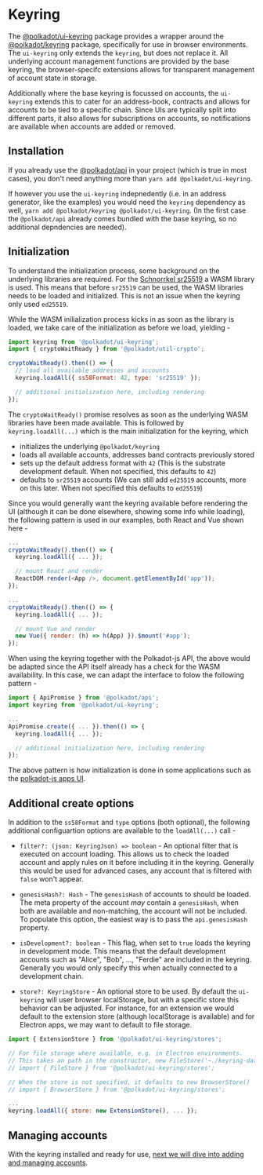 # Keyring

The [@polkadot/ui-keyring](https://www.npmjs.com/package/@polkadot/ui-keyring) package provides a wrapper around the [@polkadot/keyring](https://www.npmjs.com/package/@polkadot/keyring) package, specifically for use in browser environments. The `ui-keyring` only extends the `keyring`, but does not replace it. All underlying account management functions are provided by the base keyring, the browser-specifc extensions allows for transparent management of account state in storage.

Additionally where the base keyring is focussed on accounts, the `ui-keyring` extends this to cater for an address-book, contracts and allows for accounts to be tied to a specific chain. Since UIs are typically split into different parts, it also allows for subscriptions on accounts, so notifications are available when accounts are added or removed.

## Installation

If you already use the [@polkadot/api](https://www.npmjs.com/package/@polkadot/api) in your project (which is true in most cases), you don't need anything more than `yarn add @polkadot/ui-keyring`.

If however you use the `ui-keyring` indepnedently (i.e. in an address generator, like the examples) you would need the `keyring` dependency as well, `yarn add @polkadot/keyring @polkadot/ui-keyring`. (In the first case the `@polkadot/api` already comes bundled with the base keyring, so no additional depndencies are needed).

## Initialization

To understand the initialization process, some background on the underlying libraries are required. For the [Schnorrkel sr25519](https://github.com/w3f/schnorrkel) a WASM library is used. This means that before `sr25519` can be used, the WASM libraries needs to be loaded and initialized. This is not an issue when the keyring only used `ed25519`.

While the WASM inilialization process kicks in as soon as the library is loaded, we take care of the  initialization as before we load, yielding -

```js
import keyring from '@polkadot/ui-keyring';
import { cryptoWaitReady } from '@polkadot/util-crypto';

cryptoWaitReady().then(() => {
  // load all available addresses and accounts
  keyring.loadAll({ ss58Format: 42, type: 'sr25519' });

  // additional initialization here, including rendering
});
```

The `cryptoWaitReady()` promise resolves as soon as the underlying WASM libraries have been made available. This is followed by `keyring.loadAll(...)` which is the main initialization for the keyring, which

- initializes the underlying `@polkadot/keyring`
- loads all available accounts, addresses band contracts previously stored
- sets up the default address format with `42` (This is the substrate development default. When not specified, this defaults to `42`)
- defaults to `sr25519` accounts (We can still add `ed25519` accounts, more on this later. When not specified this defaults to `ed25519`)

Since you would generally want the keyring available before rendering the UI (although it can be done elsewhere, showing some info while loading), the following pattern is used in our examples, both React and Vue shown here -

```js
...
cryptoWaitReady().then(() => {
  keyring.loadAll({ ... });

  // mount React and render
  ReactDOM.render(<App />, document.getElementById('app'));
});
```

```js
...
cryptoWaitReady().then(() => {
  keyring.loadAll({ ... });

  // mount Vue and render
  new Vue({ render: (h) => h(App) }).$mount('#app');
});
```

When using the keyring together with the Polkadot-js API, the above would be adapted since the API itself already has a check for the WASM availability. In this case, we can adapt the interface to folow the following pattern -

```js
import { ApiPromise } from '@polkadot/api';
import keyring from '@polkadot/ui-keyring';

...
ApiPromise.create({ ... }).then(() => {
  keyring.loadAll({ ... });

  // additional initialization here, including rendering
});
```

The above pattern is how initialization is done in some applications such as the [polkadot-js apps UI](https://polkadot.js.org/apps/).

## Additional create options

In addition to the `ss58Format` and `type` options (both optional), the following additional configuartion options are available to the `loadAll(...)` call -

- `filter?: (json: KeyringJson) => boolean` - An optional filter that is executed on account loading. This allows us to check the loaded account and apply rules on it before including it in the keyring. Generally this would be used for advanced cases, any account that is filtered with `false` won't appear.

- `genesisHash?: Hash` - The `genesisHash` of accounts to should be loaded. The meta property of the account _may_ contain a `genesisHash`, when both are available and non-matching, the account will not be included. To populate this option, the easiest way is to pass the `api.genesisHash` property.

- `isDevelopment?: boolean` - This flag, when set to `true` loads the keyring in development mode. This means that the default development accounts such as "Alice", "Bob", ..., "Ferdie" are included in the keyring. Generally you would only specify this when  actually connected to a development chain.

- `store?: KeyringStore` - An optional store to be used. By default the `ui-keyring` will user browser localStorage, but with a specific store this behavior can be adjusted. For instance, for an extension we would default to the extension store (although localStorage is available) and for Electron apps, we may want to default to file storage.

```js
import { ExtensionStore } from '@polkadot/ui-keyring/stores';

// For file storage where available, e.g. in Electron environments.
// This takes an path in the constructor, new FileStore('~./keyring-data')
// import { FileStore } from '@polkadot/ui-keyring/stores';

// When the store is not specified, it defaults to new BrowserStore()
// import { BrowserStore } from '@polkadot/ui-keyring/stores';

...
keyring.loadAll({ store: new ExtensionStore(), ... });
```

## Managing accounts

With the keyring installed and ready for use, [next we will dive into adding and managing accounts](keyring.accounts.md).
